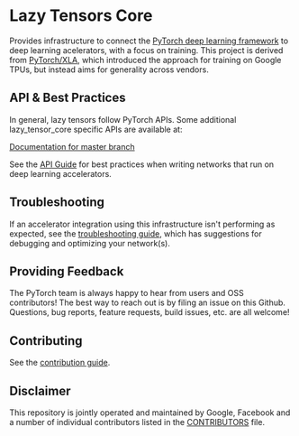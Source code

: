 # Lazy Tensors Core

Provides infrastructure to connect the [PyTorch deep learning framework](https://pytorch.org/)
to deep learning acelerators, with a focus on training. This project is derived from [PyTorch/XLA](https://github.com/pytorch/xla), which introduced the approach for training on Google TPUs, but instead aims for generality across vendors.

## <a name="API"></a> API & Best Practices

In general, lazy tensors follow PyTorch APIs. Some additional lazy_tensor_core specific APIs are available at:

[Documentation for master branch](https://pytorch.org/ltc/master)

See the [API Guide](API_GUIDE.md) for best practices when writing networks that
run on deep learning accelerators.

## <a name="Troubleshooting"></a> Troubleshooting

If an accelerator integration using this infrastructure isn't performing as expected,
see the [troubleshooting guide](TROUBLESHOOTING.md), which has suggestions for
debugging and optimizing your network(s).

## <a name="Feedback"></a> Providing Feedback

The PyTorch team is always happy to hear from users and OSS contributors!
The best way to reach out is by filing an issue on this Github. Questions,
bug reports, feature requests, build issues, etc. are all welcome!

## <a name="Contributing"></a> Contributing

See the [contribution guide](CONTRIBUTING.md).

## Disclaimer 
This repository is jointly operated and maintained by Google, Facebook and a number of individual contributors listed in the [CONTRIBUTORS](https://github.com/pytorch/ltc/graphs/contributors) file.
